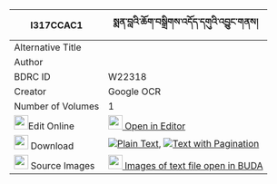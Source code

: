 |I317CCAC1|སྨན་བླའི་ཆོག་བསྒྲིགས་འདོད་དགུའི་འབྱུང་གནས། 
| --- | --- 
|Alternative Title |
|Author | 
|BDRC ID | W22318
|Creator | Google OCR
|Number of Volumes| 1
|<img width="25" src="https://img.icons8.com/color/25/000000/edit-property.png">Edit Online| [<img width="25" src="https://avatars.githubusercontent.com/u/45091458?s=200&v=4"> Open in Editor](http://editor.openpecha.org/I317CCAC1)
|<img width="25" src="https://img.icons8.com/fluent/48/000000/download-2.png"/>  Download | [![](https://img.icons8.com/color/20/000000/txt.png)Plain Text](https://github.com/Openpecha/I317CCAC1/releases/download/v1/menla_i_chok_drik_dogu_i_jungn_plain_I317CCAC1.zip), [![](https://img.icons8.com/color/20/000000/txt.png)Text with Pagination](https://github.com/Openpecha/I317CCAC1/releases/download/v1/menla_i_chok_drik_dogu_i_jungn_pages_I317CCAC1.zip)
|<img width="25" src="https://img.icons8.com/plasticine/100/000000/pictures-folder.png"/>  Source Images | [<img width="25" src="https://library.bdrc.io/icons/BUDA-small.svg"> Images of text file open in BUDA](https://library.bdrc.io/show/bdr:W22318)